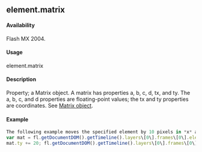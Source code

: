 ## element.matrix

#### Availability

Flash MX 2004.

#### Usage

element.matrix

#### Description

Property; a Matrix object. A matrix has properties a, b, c, d, tx, and ty. The a, b, c, and d properties are floating-point values; the tx and ty properties are coordinates. See [Matrix object](../Matrix_object/matrix_summary.md).

#### Example

```javascript
The following example moves the specified element by 10 pixels in *x* and 20 pixels in *y*:
var mat = fl.getDocumentDOM().getTimeline().layers\[0\].frames\[0\].elements\[0\].matrix; mat.tx += 10;
mat.ty += 20; fl.getDocumentDOM().getTimeline().layers\[0\].frames\[0\].elements\[0\].matrix = mat;

```